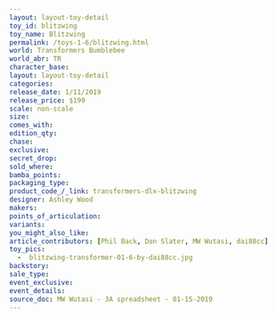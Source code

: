 ```yaml
---
layout: layout-toy-detail 
toy_id: blitzwing
toy_name: Blitzwing
permalink: /toys-1-6/blitzwing.html
world: Transformers Bumblebee
world_abr: TR
character_base: 
layout: layout-toy-detail
categories: 
release_date: 1/11/2019
release_price: $199 
scale: non-scale
size: 
comes_with: 
edition_qty: 
chase: 
exclusive: 
secret_drop: 
sold_where: 
bamba_points: 
packaging_type: 
product_code_/_link: transformers-dlx-blitzwing
designer: Ashley Wood
makers: 
points_of_articulation: 
variants: 
you_might_also_like: 
article_contributors: [Phil Back, Don Slater, MW Wutasi, dai88cc]
toy_pics: 
  -  blitzwing-transformer-01-6-by-dai88cc.jpg
backstory: 
sale_type: 
event_exclusive: 
event_details: 
source_doc: MW Wutasi - 3A spreadsheet - 01-15-2019
---
```

